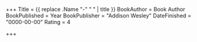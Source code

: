 +++
Title = {{ replace .Name "-" " " | title }}
BookAuthor = Book Author
BookPublished = Year
BookPublisher = "Addison Wesley"
DateFinished = "0000-00-00"
Rating = 4

+++
